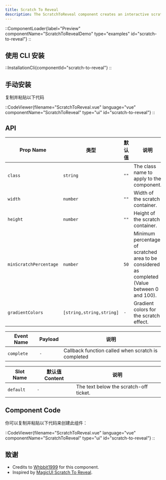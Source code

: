 ```yaml
---
title: Scratch To Reveal
description: The ScratchToReveal component creates an interactive scratch-off effect with customizable dimensions and animations, revealing hidden content beneath.
---
```


::ComponentLoader{label="Preview" componentName="ScratchToRevealDemo" type="examples" id="scratch-to-reveal"}
::

## 使用 CLI 安装

::InstallationCli{componentId="scratch-to-reveal"}
::

## 手动安装

复制并粘贴以下代码

::CodeViewer{filename="ScratchToReveal.vue" language="vue" componentName="ScratchToReveal" type="ui" id="scratch-to-reveal"}
::

## API

| Prop Name              | 类型                     | 默认值 | 说明                                                                                          |
| ---------------------- | ------------------------ | ------ | --------------------------------------------------------------------------------------------- |
| `class`                | `string`                 | `""`   | The class name to apply to the component.                                                     |
| `width`                | `number`                 | `""`   | Width of the scratch container.                                                               |
| `height`               | `number`                 | `""`   | Height of the scratch container.                                                              |
| `minScratchPercentage` | `number`                 | `50`   | Minimum percentage of scratched area to be considered as completed (Value between 0 and 100). |
| `gradientColors`       | `[string,string,string]` | `-`    | Gradient colors for the scratch effect.                                                       |

| Event Name | Payload | 说明                                               |
| ---------- | ------- | -------------------------------------------------- |
| `complete` | `-`     | Callback function called when scratch is completed |

| Slot Name | 默认值 Content | 说明                                   |
| --------- | -------------- | -------------------------------------- |
| `default` | `-`            | The text below the scratch-off ticket. |

## Component Code

你可以复制并粘贴以下代码来创建此组件：

::CodeViewer{filename="ScratchToReveal.vue" language="vue" componentName="ScratchToReveal" type="ui" id="scratch-to-reveal"}
::

## 致谢

- Credits to [Whbbit1999](https://github.com/Whbbit1999) for this component.
- Inspired by [MagicUI Scratch To Reveal](https://magicui.design/docs/components/scratch-to-reveal).
